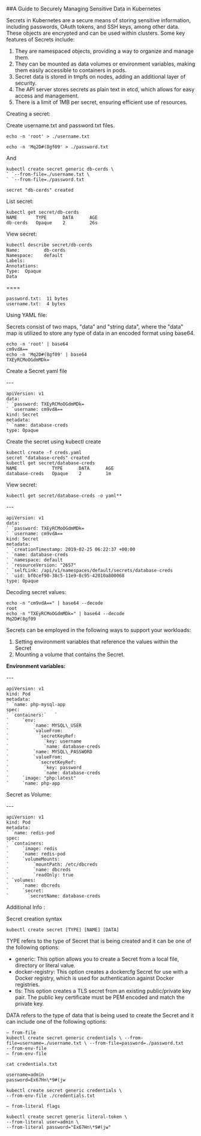 
﻿##A Guide to Securely Managing Sensitive Data in Kubernetes

Secrets in Kubernetes are a secure means of storing sensitive information, including passwords, OAuth tokens, and SSH keys, among other data. These objects are encrypted and can be used within clusters. Some key features of Secrets include:

1. They are namespaced objects, providing a way to organize and manage them.
1. They can be mounted as data volumes or environment variables, making them easily accessible to containers in pods.
1. Secret data is stored in tmpfs on nodes, adding an additional layer of security.
1. The API server stores secrets as plain text in etcd, which allows for easy access and management.
1. There is a limit of 1MB per secret, ensuring efficient use of resources.

Creating a secret:

Create username.txt and password.txt files.


    echo -n 'root' > ./username.txt

    echo -n 'Mq2D#(8gf09' > ./password.txt

And

    kubectl create secret generic db-cerds \
    ` `--from-file=./username.txt \
    ` `--from-file=./password.txt

    secret "db-cerds" created

List secret:

    kubectl get secret/db-cerds
    NAME       TYPE      DATA      AGE
    db-cerds   Opaque    2         26s



View secret:

    kubectl describe secret/db-cerds
    Name:         db-cerds
    Namespace:    default
    Labels:
    Annotations:
    Type:  Opaque
    Data

\====

    password.txt:  11 bytes
    username.txt:  4 bytes


Using YAML file:

Secrets consist of two maps, "data" and "string data", where the "data" map is utilized to store any type of data in an encoded format using base64.


    echo -n 'root' | base64
    cm9vdA==
    echo -n 'Mq2D#(8gf09' | base64
    TXEyRCMoOGdmMDk=


Create a Secret yaml file

\---

    apiVersion: v1
    data:
    ` `password: TXEyRCMoOGdmMDk=
    ` `username: cm9vdA==
    kind: Secret
    metadata:
    ` `name: database-creds
    type: Opaque


Create the secret using kubectl create

    kubectl create -f creds.yaml
    secret "database-creds" created
    kubectl get secret/database-creds
    NAME             TYPE      DATA      AGE
    database-creds   Opaque    2         1m

View secret:

    kubectl get secret/database-creds -o yaml**

\---

    apiVersion: v1
    data:
    ` `password: TXEyRCMoOGdmMDk=
    ` `username: cm9vdA==
    kind: Secret
    metadata:
    ` `creationTimestamp: 2019-02-25 06:22:37 +00:00
    ` `name: database-creds
    ` `namespace: default
    ` `resourceVersion: "2657"
    ` `selfLink: /api/v1/namespaces/default/secrets/database-creds
    ` `uid: bf0cef90-38c5-11e9-8c95-42010a800068
    type: Opaque

Decoding secret values:

    echo -n "cm9vdA==" | base64 --decode
    root
    echo -n "TXEyRCMoOGdmMDk=" | base64 --decode
    Mq2D#(8gf09


Secrets can be employed in the following ways to support your workloads:

1. Setting environment variables that reference the values within the Secret
1. Mounting a volume that contains the Secret.

**Environment variables:**


\---

    apiVersion: v1
    kind: Pod
    metadata:
    ` `name: php-mysql-app
    spec:
    ` `containers:`   `
    `     `env:
    `         `name: MYSQL\_USER
    `         `valueFrom:
    `           `secretKeyRef:
    `             `key: username
    `             `name: database-creds
    `         `name: MYSQL\_PASSWORD
    `         `valueFrom:
    `           `secretKeyRef:
    `             `key: password
    `             `name: database-creds
    `     `image: "php:latest"
    `     `name: php-app



Secret as Volume:


\---

    apiVersion: v1
    kind: Pod
    metadata:
    ` `name: redis-pod
    spec:
    ` `containers:
    `     `image: redis
    `     `name: redis-pod
    `     `volumeMounts:
    `         `mountPath: /etc/dbcreds
    `         `name: dbcreds
    `         `readOnly: true
    ` `volumes:
    `     `name: dbcreds
    `     `secret:
    `       `secretName: database-creds

Additional Info :

Secret creation syntax

    kubectl create secret [TYPE] [NAME] [DATA]

TYPE refers to the type of Secret that is being created and it can be one of the following options:

- generic: This option allows you to create a Secret from a local file, directory or literal value.
- docker-registry: This option creates a dockercfg Secret for use with a Docker registry, which is used for authentication against Docker registries.
- tls: This option creates a TLS secret from an existing public/private key pair. The public key certificate must be PEM encoded and match the private key.

DATA refers to the type of data that is being used to create the Secret and it can include one of the following options:

    — from-file
    kubectl create secret generic credentials \ --from-file=username=./username.txt \ --from-file=password=./password.txt
    --from-env-file
    — from-env-file

    cat credentials.txt
    
    username=admin
    password=Ex67Hn\*9#(jw

    kubectl create secret generic credentials \
    --from-env-file ./credentials.txt
    
    — from-literal flags
    
    kubectl create secret generic literal-token \
    --from-literal user=admin \
    --from-literal password="Ex67Hn\*9#(jw"

